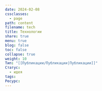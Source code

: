 ```yaml
---
date: 2024-02-08
cssclasses:
  - page
path: content
filename: tech
title: Технологии
share: true
menu: true
blog: false
toc: false
collapse: true
weight: 10
Тип: "[[Публикации/Публикации|Публикации]]"
Статус:
  - идея
tags: 
Ресурс: 
---
```



